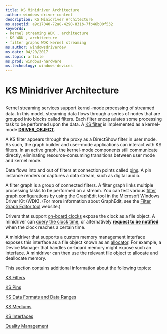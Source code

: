 ```yaml
---
title: KS Minidriver Architecture
author: windows-driver-content
description: KS Minidriver Architecture
ms.assetid: a9c17040-72a8-4290-831b-7fb46b00f532
keywords:
- kernel streaming WDK , architecture
- KS WDK , architecture
- filter graphs WDK kernel streaming
ms.author: windowsdriverdev
ms.date: 04/20/2017
ms.topic: article
ms.prod: windows-hardware
ms.technology: windows-devices
---
```


# KS Minidriver Architecture


## <a href="" id="ddk-ks-minidriver-architecture-ksg"></a>


Kernel streaming services support kernel-mode processing of streamed data. In this model, streaming data flows through a series of nodes that are grouped into blocks called filters. Each filter encapsulates some processing task to be performed upon the data. A [KS filter](ks-filters.md) is implemented as a kernel-mode [**DRIVER\_OBJECT**](https://msdn.microsoft.com/library/windows/hardware/ff544174).

A KS filter appears through the proxy as a DirectShow filter in user mode. As such, the graph builder and user-mode applications can interact with KS filters. In an active graph, the kernel-mode components still communicate directly, eliminating resource-consuming transitions between user mode and kernel mode.

Data flows into and out of filters at connection points called [pins](ks-pins.md). A pin instance renders or captures a data stream, such as digital audio.

A filter graph is a group of connected filters. A filter graph links multiple processing tasks to be performed on a stream. You can test various [filter graph configurations](filter-graph-examples.md) by using the GraphEdit tool in the Microsoft Windows Driver Kit (WDK). (For more information about GraphEdit, see the [Filter Graph Editor tool](http://go.microsoft.com/fwlink/p/?linkid=9230) website.)

Drivers that support [on-board clocks](ks-clocks.md) expose the clock as a file object. A minidriver can [query the clock time](https://msdn.microsoft.com/library/windows/hardware/ff566564), or alternatively [**request to be notified**](https://msdn.microsoft.com/library/windows/hardware/ff561764) when the clock reaches a certain time.

A minidriver that supports a custom memory management interface exposes this interface as a file object known as an [allocator](ks-allocators.md). For example, a Device Manager that handles on-board memory might expose such an interface. A minidriver can then use the relevant file object to allocate and deallocate memory.

This section contains additional information about the following topics:

[KS Filters](ks-filters.md)

[KS Pins](ks-pins.md)

[KS Data Formats and Data Ranges](ks-data-formats-and-data-ranges.md)

[KS Mediums](ks-mediums.md)

[KS Interfaces](ks-interfaces.md)

[Quality Management](quality-management.md)

 

 




